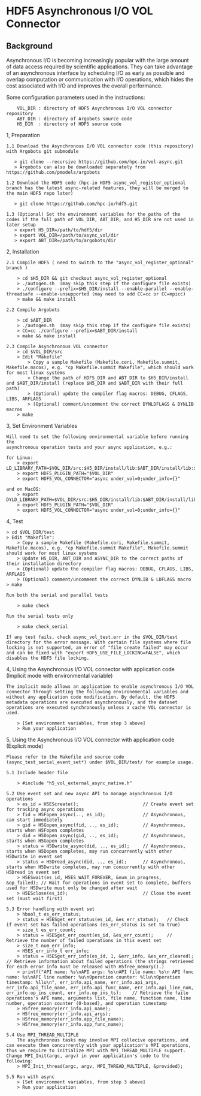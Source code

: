 # HDF5 Asynchronous I/O VOL Connector

## Background
Asynchronous I/O is becoming increasingly popular with the large amount of data access required by scientific applications. They can take advantage of an asynchronous interface by scheduling I/O as early as possible and overlap computation or communication with I/O operations, which hides the cost associated with I/O and improves the overall performance.


Some configuration parameters used in the instructions:

        VOL_DIR : directory of HDF5 Asynchronous I/O VOL connector repository
        ABT_DIR : directory of Argobots source code
        H5_DIR  : directory of HDF5 source code

1, Preparation

    1.1 Download the Asynchronous I/O VOL connector code (this repository) with Argobots git submodule 

       > git clone --recursive https://github.com/hpc-io/vol-async.git
       > Argobots can also be downloaded separately from https://github.com/pmodels/argobots

    1.2 Download the HDF5 code (hpc-io HDF5 async_vol_register_optional branch has the latest async-related features, they will be merged to the main HDF5 repo later)

       > git clone https://github.com/hpc-io/hdf5.git

    1.3 (Optional) Set the environment variables for the paths of the codes if the full path of VOL_DIR, ABT_DIR, and H5_DIR are not used in later setup
       > export H5_DIR=/path/to/hdf5/dir
       > export VOL_DIR=/path/to/async_vol/dir
       > export ABT_DIR=/path/to/argobots/dir

2, Installation

    2.1 Compile HDF5 ( need to switch to the "async_vol_register_optional" branch )

        > cd $H5_DIR && git checkout async_vol_register_optional
        > ./autogen.sh  (may skip this step if the configure file exists)
        > ./configure --prefix=$H5_DIR/install --enable-parallel --enable-threadsafe --enable-unsupported (may need to add CC=cc or CC=mpicc)
        > make && make install

    2.2 Compile Argobots

        > cd $ABT_DIR
        > ./autogen.sh  (may skip this step if the configure file exists)
        > CC=cc ./configure --prefix=$ABT_DIR/install
        > make && make install

    2.3 Compile Asynchronous VOL connector
        > cd $VOL_DIR/src
        > Edit "Makefile"
            > Copy a sample Makefile (Makefile.cori, Makefile.summit, Makefile.macos), e.g. "cp Makefile.summit Makefile", which should work for most linux systems
            > Change the path of HDF5_DIR and ABT_DIR to $H5_DIR/install and $ABT_DIR/install (replace $H5_DIR and $ABT_DIR with their full path)
            > (Optional) update the compiler flag macros: DEBUG, CFLAGS, LIBS, ARFLAGS
            > (Optional) comment/uncomment the correct DYNLDFLAGS & DYNLIB macros
        > make

3, Set Environment Variables

    Will need to set the following environmental variable before running the
    asynchronous operation tests and your async application, e.g.:

    for Linux:
        > export LD_LIBRARY_PATH=$VOL_DIR/src:$H5_DIR/install/lib:$ABT_DIR/install/lib:$LD_LIBRARY_PATH
        > export HDF5_PLUGIN_PATH="$VOL_DIR"
        > export HDF5_VOL_CONNECTOR="async under_vol=0;under_info={}" 

    and on MacOS:
        > export DYLD_LIBRARY_PATH=$VOL_DIR/src:$H5_DIR/install/lib:$ABT_DIR/install/lib:$DYLD_LIBRARY_PATH
        > export HDF5_PLUGIN_PATH="$VOL_DIR"
        > export HDF5_VOL_CONNECTOR="async under_vol=0;under_info={}" 

4, Test

    > cd $VOL_DIR/test
    > Edit "Makefile":
        > Copy a sample Makefile (Makefile.cori, Makefile.summit, Makefile.macos), e.g. "cp Makefile.summit Makefile", Makefile.summit should work for most linux systems
        > Update H5_DIR, ABT_DIR and ASYNC_DIR to the correct paths of their installation directory
        > (Optional) update the compiler flag macros: DEBUG, CFLAGS, LIBS, ARFLAGS
        > (Optional) comment/uncomment the correct DYNLIB & LDFLAGS macro
    > make

    Run both the serial and parallel tests

        > make check

    Run the serial tests only

        > make check_serial

    If any test fails, check async_vol_test.err in the $VOL_DIR/test directory for the error message. With certain file systems where file locking is not supported, an error of "file create failed" may occur and can be fixed with "export HDF5_USE_FILE_LOCKING=FALSE", which disables the HDF5 file locking.

4, Using the Asynchronous I/O VOL connector with application code (Implicit mode with environmental variable)

    The implicit mode allows an application to enable asynchronous I/O VOL connector through setting the following environemental variables and without any application code modification. By default, the HDF5 metadata operations are executed asynchronously, and the dataset operations are executed synchronously unless a cache VOL connector is used.

        > [Set environment variables, from step 3 above]
        > Run your application

5, Using the Asynchronous I/O VOL connector with application code (Explicit mode)

    Please refer to the Makefile and source code (async_test_serial_event_set*) under $VOL_DIR/test/ for example usage.

    5.1 Include header file

        > #include "h5_vol_external_async_native.h" 

    5.2 Use event set and new async API to manage asynchronous I/O operations
        > es_id = H5EScreate();                        // Create event set for tracking async operations
        > fid = H5Fopen_async(.., es_id);              // Asynchronous, can start immediately
        > gid = H5Gopen_async(fid, .., es_id);         // Asynchronous, starts when H5Fopen completes
        > did = H5Dopen_async(gid, .., es_id);         // Asynchronous, starts when H5Gopen completes
        > status = H5Dwrite_async(did, .., es_id);     // Asynchronous, starts when H5Dopen completes, may run concurrently with other H5Dwrite in event set
        > status = H5Dread_async(did, .., es_id);      // Asynchronous, starts when H5Dwrite completes, may run concurrently with other H5Dread in event set
        > H5ESwait(es_id, H5ES_WAIT_FOREVER, &num_in_progress, &op_failed); // Wait for operations in event set to complete, buffers used for H5Dwrite must only be changed after wait
        > H5ESclose(es_id);                            // Close the event set (must wait first)

    5.3 Error handling with event set
        > hbool_t es_err_status;
        > status = H5ESget_err_status(es_id, &es_err_status);   // Check if event set has failed operations (es_err_status is set to true)
        > size_t es_err_count;
        > status = H5ESget_err_count(es_id, &es_err_count);     // Retrieve the number of failed operations in this event set
        > size_t num_err_info;
        > H5ES_err_info_t err_info;
        > status = H5ESget_err_info(es_id, 1, &err_info, &es_err_cleared);   // Retrieve information about failed operations (the strings retrieved for each error info must be released with H5free_memory().)
        > printf("API name: %s\nAPI args: %s\nAPI file name: %s\n API func name: %s\nAPI line number: %u\nOperation counter: %llu\nOperation timestamp: %llu\n", err_info.api_name, err_info.api_args, err_info.api_file_name, err_info.api_func_name, err_info.api_line_num, err_info.op_ins_count, err_info.op_ins_ts);    // Retrieve the faile operations's API name, arguments list, file name, function name, line number, operation counter (0-based), and operation timestamp
        > H5free_memory(err_info.api_name);
        > H5free_memory(err_info.api_args);
        > H5free_memory(err_info.app_file_name);
        > H5free_memory(err_info.app_func_name);

    5.4 Use MPI_THREAD_MULTIPLE
        The asynchronous tasks may involve MPI collecive operations, and can execute them concurrently with your application's MPI operations, thus we require to initialize MPI with MPI_THREAD_MULTIPLE support. Change MPI_Init(argc, argv) in your application's code to the following:
        > MPI_Init_thread(argc, argv, MPI_THREAD_MULTIPLE, &provided);

    5.5 Run with async
        > [Set environment variables, from step 3 above]
        > Run your application

